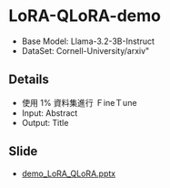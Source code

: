 # LoRA-QLoRA-demo
* Base Model: Llama-3.2-3B-Instruct
* DataSet: Cornell-University/arxiv"

## Details
* 使用 1% 資料集進行 ＦineＴune
* Input: Abstract
* Output: Title

## Slide
* [demo_LoRA_QLoRA.pptx](/demo_LoRA_QLoRA.pptx)